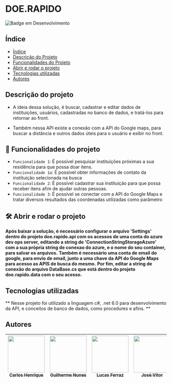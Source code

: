# DOE.RAPIDO

![Badge em Desenvolvimento](http://img.shields.io/static/v1?label=STATUS&message=EM%20DESENVOLVIMENTO&color=GREEN&style=for-the-badge)

## Índice

- [Índice](#índice)
- [Descrição do Projeto](#descrição-do-projeto)
- [Funcionalidades do Projeto](#Funcionalidades-do-Projeto)
- [Abrir e rodar o projeto](#Abrir-e-rodar-o-projeto)
- [Tecnologias utilizadas](#tecnologias-utilizadas)
- [Autores](#pessoas-desenvolvedoras)

## Descrição do projeto

- A ideia dessa solução, é buscar, cadastrar e editar dados de instituições, usuários, cadastradas no banco de dados, e tratá-los para retornar ao front.

- Também nessa API existe a conexão com a API do Google maps, para buscar a distância e outros dados úteis para o usuário e exibir no front.

## :hammer: Funcionalidades do projeto

- `Funcionalidade 1`: É possível pesquisar instituições próximas a sua residência para que possa doar itens.
- `Funcionalidade 1a`: É possível obter informações de contato da instituição selecionada na busca
- `Funcionalidade 2`: É possível cadastrar sua instituição para que possa receber itens afim de ajudar outras pessoas.
- `Funcionalidade 3`: É possível se conectar com a API do Google Maps e tratar diversos resultados das coordenadas utilizadas como parâmetro

## 🛠️ Abrir e rodar o projeto

**Após baixar a solução, é necessário configurar o arquivo 'Settings' dentro do projeto doe.rapido.api com os acessos de uma conta do azure dev ops server,**
**editando a string de 'ConnectionStringStorageAzure' com a sua própria string de conexao do azure, e o nome do seu container, para salvar os arquivos.**
**Também é necessário uma conta de email do google, para envio de email, junto a uma chave da API do Google Maps para acesso as APIS de busca do mesmo.**
**Por fim, editar a string de conexão do arquivo DataBase.cs que está dentro do projeto doe.rapido.data com o seu acesso.**

## Tecnologias utilizadas

** Nesse projeto foi utilizado a linguagem c#, .net 6.0 para desenvolvimento da API, e conceitos de banco de dados, como procedures e afins. **

## Autores

| [<img src="https://avatars.githubusercontent.com/u/35262475?v=4" width=115><br><sub>Carlos Henrique</sub>](https://github.com/carloshenriquess) | [<img src="https://avatars.githubusercontent.com/u/40438354?v=4" width=115><br><sub>Guilherme Nunes</sub>](https://github.com/gnunesinf) | [<img src="https://avatars.githubusercontent.com/u/90986499?v=4" width=115><br><sub>Lucas Ferraz</sub>](https://github.com/Ferraz2000) | [<img src="https://avatars.githubusercontent.com/u/48872445?v=4" width=115><br><sub>José Vitor</sub>](https://github.com/j-vitor-silva) |
| :---------------------------------------------------------------------------------------------------------------------------------------------: | :--------------------------------------------------------------------------------------------------------------------------------------: | :------------------------------------------------------------------------------------------------------------------------------------: | --------------------------------------------------------------------------------------------------------------------------------------- |
